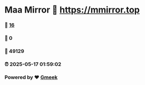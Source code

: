 # Maa Mirror :link: https://mmirror.top 
### :page_facing_up: [16](https://mmirror.top/tag.html) 
### :speech_balloon: 0 
### :hibiscus: 49129 
### :alarm_clock: 2025-05-17 01:59:02 
### Powered by :heart: [Gmeek](https://github.com/Meekdai/Gmeek)
